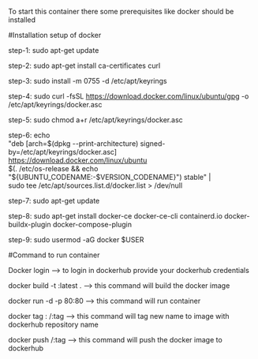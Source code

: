 To start this container there some prerequisites like docker should be installed

#Installation setup of docker

step-1: sudo apt-get update

step-2: sudo apt-get install ca-certificates curl

step-3: sudo install -m 0755 -d /etc/apt/keyrings

step-4: sudo curl -fsSL https://download.docker.com/linux/ubuntu/gpg -o /etc/apt/keyrings/docker.asc

step-5: sudo chmod a+r /etc/apt/keyrings/docker.asc

step-6: echo \
  "deb [arch=$(dpkg --print-architecture) signed-by=/etc/apt/keyrings/docker.asc] https://download.docker.com/linux/ubuntu \
  $(. /etc/os-release && echo "${UBUNTU_CODENAME:-$VERSION_CODENAME}") stable" | \
  sudo tee /etc/apt/sources.list.d/docker.list > /dev/null

step-7: sudo apt-get update

step-8: sudo apt-get install docker-ce docker-ce-cli containerd.io docker-buildx-plugin docker-compose-plugin

step-9: sudo usermod -aG docker $USER

#Command to run container 

Docker login --> to login in dockerhub provide your dockerhub credentials

docker build -t <your-image-name>:latest . --> this command will build the docker image

docker run -d -p 80:80 <image-name> --> this command will run container

docker tag <local-image>:<tag> <dockerhub-username>/<repository-name>:tag --> this command will tag new name to image with dockerhub repository name

docker push <dockerhub-username>/<repository-name>:tag --> this command will push the docker image to dockerhub



